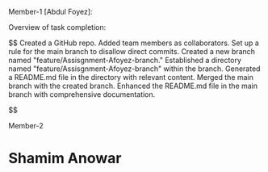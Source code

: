 Member-1 [Abdul Foyez]:

Overview of task completion:

 $$
 Created a GitHub repo.
 Added team members as collaborators.
 Set up a rule for the main branch to disallow direct commits.
 Created a new branch named "feature/Assisgnment-Afoyez-branch."
 Established a directory named "feature/Assisgnment-Afoyez-branch" within the branch.
 Generated a README.md file in the directory with relevant content.
 Merged the main branch with the created branch.
 Enhanced the README.md file in the main branch with comprehensive documentation.

 $$


Member-2
# Shamim Anowar

